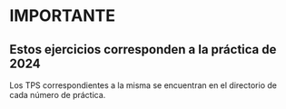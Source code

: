 # **IMPORTANTE**
## Estos ejercicios corresponden a la práctica de **2024**
Los TPS correspondientes a la misma se encuentran en el directorio de cada número de práctica.
